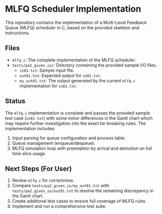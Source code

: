 # MLFQ Scheduler Implementation

This repository contains the implementation of a Multi-Level Feedback Queue (MLFQ) scheduler in C, based on the provided skeleton and instructions.

## Files

*   `mlfq.c`: The complete implementation of the MLFQ scheduler.
*   `tests/pa2_given_io/`: Directory containing the provided sample I/O files.
    *   `in01.txt`: Sample input file.
    *   `out01.txt`: Expected output for `in01.txt`.
    *   `my_out01.txt`: The output generated by the current `mlfq.c` implementation for `in01.txt`.

## Status

The `mlfq.c` implementation is complete and passes the provided sample test case (`in01.txt`) with some minor differences in the Gantt chart which may require further investigation into the exact tie-breaking rules. The implementation includes:

1.  Input parsing for queue configuration and process table.
2.  Queue management (enqueue/dequeue).
3.  MLFQ simulation loop with preemption by arrival and demotion on full time slice usage.

## Next Steps (For User)

1.  Review `mlfq.c` for correctness.
2.  Compare `tests/pa2_given_io/my_out01.txt` with `tests/pa2_given_io/out01.txt` to resolve the remaining discrepancy in the Gantt chart.
3.  Create additional test cases to ensure full coverage of MLFQ rules.
4.  Implement and run a comprehensive test suite.

